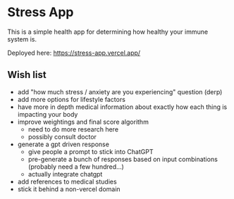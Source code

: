 # Stress App

This is a simple health app for determining how healthy your immune system is.

Deployed here: https://stress-app.vercel.app/

## Wish list

- add "how much stress / anxiety are you experiencing" question (derp)
- add more options for lifestyle factors
- have more in depth medical information about exactly how each thing is impacting your body
- improve weightings and final score algorithm
  - need to do more research here
  - possibly consult doctor
- generate a gpt driven response
  - give people a prompt to stick into ChatGPT
  - pre-generate a bunch of responses based on input combinations (probably need a few hundred...)
  - actually integrate chatgpt
- add references to medical studies
- stick it behind a non-vercel domain
